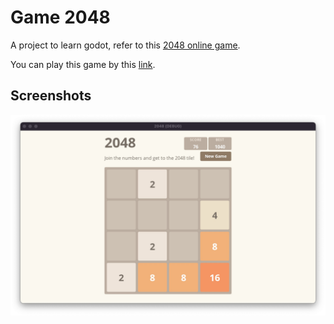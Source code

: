 # Game 2048

A project to learn godot, refer to this [2048 online game](https://2048game.com).

You can play this game by this [link](https://xinyer.github.io/game_2048.html).

## Screenshots

![](Screenshots/screenshot.jpg)
